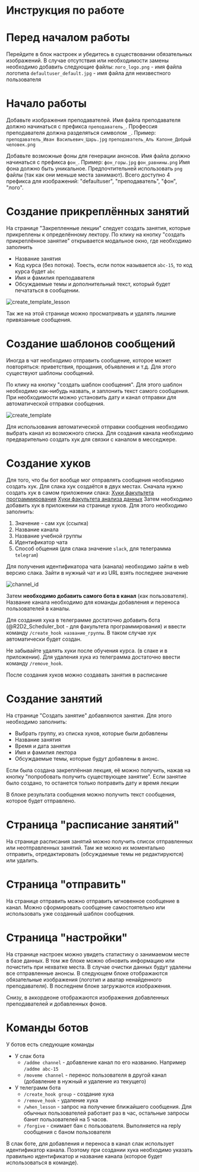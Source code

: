 # Инструкция по работе

# Перед началом работы
Перейдите в блок настроек и убедитесь в существовании обязательных изображений.
В случае отсутствия или необходимости замены необходимо добавить следующие файлы:
`лого_logo.png` - имя файла логотипа
`defaultuser_default.jpg` - имя файла для неизвестного пользователя

# Начало работы
Добавьте изображения преподавателей. Имя файла преподавателя должно начинаться с префикса `преподаватель_`. Профессия преподавателя должна разделяться символом `_`.
Пример:
`преподаватель_Иван Васильевич_Царь.jpg`
`преподаватель_Аль Капоне_Добрый человек.png`

Добавьте возможные фоны для генерации анонсов. Имя файла должно начинаться с префикса `фон_`.
Пример:
`фон_горы.jpg`
`фон_равнины.png`
Имя фона должно быть уникальное.
Предпочтительней использовать `png` файлы (так как они меньше места занимают).
Всего доступно 4 префикса для изображений: "defaultuser", "преподаватель", "фон", "лого".

# Создание прикреплённых занятий
На странице "Закрепленные лекции" следует создать занятия, которые прикреплены к определённому лектору.
По клику на кнопку "создать прикреплённое занятие" открывается модальное окно, где необходимо заполнить
* Название занятия
* Код курса (без потока). Тоесть, если поток называется `abc-15`, то код курса будет `abc`
* Имя и фамилия преподавателя
* Обсуждаемые темы и дополнительный текст, который будет печататься в сообщении.

![create_template_lesson](./images/create_template_lesson.png)

Так же на этой странице можно просматривать и удалять лишние привязанные сообщения.

# Создание шаблонов сообщений
Иногда в чат необходимо отправить сообщение, которое может повторяться: приветствия, прощания, объявления и т.д. Для этого существуют шаблоны сообщений.

По клику на кнопку "создать шаблон сообщения". Для этого шаблон необходимо как-нибудь назвать, и заплонить текст самого сообщения. При необходимости можно установить дату и канал отправки для автоматической отправки сообщения. 

![create_template](./images/create_template.png)

Для использования автоматической отправки сообщения необходимо выбрать канал из возможного списка. Для создания канала необходимо предварительно создать хук для связки с каналом в месседжере.

# Создание хуков
Для того, что бы бот вообще мог отправлять сообщения необходимо создать хук. Для слака хук создаётся в двух местах.
Сначала нужно создать хук в самом приложении слака:
[Хуки факультета программирования](https://api.slack.com/apps/ATB335SQP/incoming-webhooks?)
[Хуки факультета анализа данных](https://api.slack.com/apps/A011XU5KXRV/incoming-webhooks?)
Затем необходимо добавить хук в приложении на странице хуков. Для этого необходимо заполнить:
1. Значение - сам хук (ссылка)
2. Название канала
3. Название учебной группы
4. Идентификатор чата
5. Способ общения (для слака значение `slack`, для телеграмма `telegram`)

Для получения идентификатора чата (канала) необходимо зайти в web версию слака. Зайти в нужный чат и из URL взять последнее значение

![channel_id](./images/channel_id.png)

Затем **необходимо добавить самого бота в канал** (как пользователя).
Название канала необходимо для команды добавления и переноса пользователей в каналы.

Для создания хука в телеграмме достаточно добавить бота (@R2D2_Scheduler_bot - для факультета программирования) и ввести команду `/create_hook название_группы`. В таком случае хук автоматически будет создан.

Не забывайте удалять хуки после обучения курса. (в слаке и в приложении). Для удаления хука из телеграмма достаточно ввести команду `/remove_hook`.

После создания хуков можно создавать занятия в расписание

# Создание занятий
На странице "Создать занятие" добавляются занятия. Для этого необходимо заполнить:
* Выбрать группу, из списка хуков, которые были добавлены
* Название занятия
* Время и дата занятия
* Имя и фамилия лектора
* Обсуждаемые темы, которые будут добавлены в анонс. 

Если была создана закреплённая лекция, её можно получить, нажав на кнопку "попробовать получить существующее занятие". Если занятие было создано, то останется только поправить дату и время лекции

В блоке результата сообщения можно получить текст сообщения, которое будет отправлено.

# Страница "расписание занятий"
На странице расписания занятий можно получить список отправленных или неотправленных занятий. Там же можно их моментально отправить, отредактировать (обсуждаемые темы не редактируются) или удалить.

# Страница "отправить"
На странице отправить можно отправить мгновенное сообщение в канал. Можно сформировать сообщение самостоятельно или использовать уже созданный шаблон сообщения.

# Страница "настройки"
На странице настроек можно увидеть статистику о занимаемом месте в базе данных. В том же блоке можно обновить информацию или почистить при нехватке места. В случае очистки данных будут удалены все отправленные анонсы.
В следующем блоке отображаются обязательные изображения (логотип и аватар ненайденного преподавателя).
В последнем блоке загружаются изображения.

Снизу, в аккордеоне отображаются изображения добавленных преподавателей и добавленных фонов.

# Команды ботов
У ботов есть следующие команды
* У слак бота
    * `/addme channel` - добавление канал по его названию. Например `/addme abc-15`
    * `/moveme channel` - перенос пользователя в другой канал (добавление в нужный и удаление из текущего)
* У телеграмм бота
    * `/create_hook group` - создание хука 
    * `/remove_hook` - удаление хука
    * `/when_lesson` - запрос на получение ближайшего сообщения. Для обычных пользователей работает раз в час, остальные запросы банит пользователей на 5 часов.
    * `/forgive` - снимает бан с пользователя. Выполняется на reply сообщения с баном пользователя

В слак боте, для добавления и переноса в канал слак использует идентификатор канала. Поэтому при создании хука необходимо указать правильно идентификатор и название канала (которое будет использоваться в команде).
